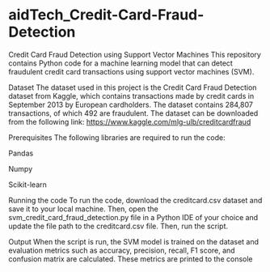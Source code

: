 # aidTech_Credit-Card-Fraud-Detection
Credit Card Fraud Detection using Support Vector Machines
This repository contains Python code for a machine learning model that can detect fraudulent credit card transactions using support vector machines (SVM).

Dataset
The dataset used in this project is the Credit Card Fraud Detection dataset from Kaggle, which contains transactions made by credit cards in September 2013 by European cardholders. The dataset contains 284,807 transactions, of which 492 are fraudulent. The dataset can be downloaded from the following link: https://www.kaggle.com/mlg-ulb/creditcardfraud

Prerequisites
The following libraries are required to run the code:

Pandas

Numpy

Scikit-learn

Running the code
To run the code, download the creditcard.csv dataset and save it to your local machine. Then, open the svm_credit_card_fraud_detection.py file in a Python IDE of your choice and update the file path to the creditcard.csv file. Then, run the script.

Output
When the script is run, the SVM model is trained on the dataset and evaluation metrics such as accuracy, precision, recall, F1 score, and confusion matrix are calculated. These metrics are printed to the console
